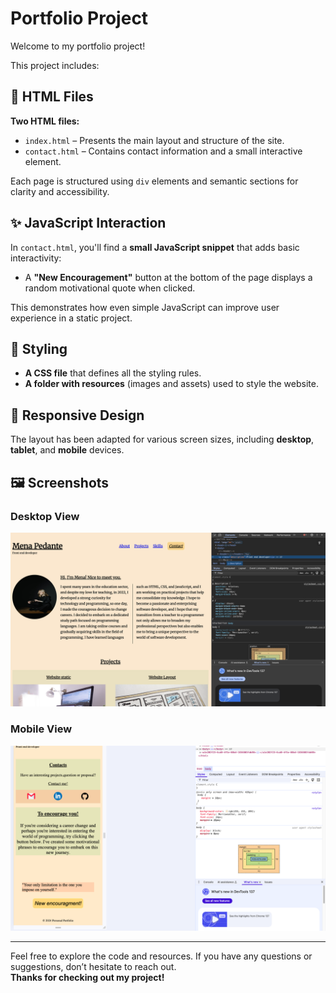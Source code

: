 # Portfolio Project

Welcome to my portfolio project!

This project includes:

## 📄 HTML Files

**Two HTML files:**

-   `index.html` – Presents the main layout and structure of the site.
-   `contact.html` – Contains contact information and a small interactive element.

Each page is structured using `div` elements and semantic sections for clarity and accessibility.

## ✨ JavaScript Interaction

In `contact.html`, you'll find a **small JavaScript snippet** that adds basic interactivity:

-   A **"New Encouragement"** button at the bottom of the page displays a random motivational quote when clicked.

This demonstrates how even simple JavaScript can improve user experience in a static project.

## 🎨 Styling

-   **A CSS file** that defines all the styling rules.
-   **A folder with resources** (images and assets) used to style the website.

## 📱 Responsive Design

The layout has been adapted for various screen sizes, including **desktop**, **tablet**, and **mobile** devices.

## 🖼️ Screenshots

### Desktop View

[![Desktop view](screenshotsPortfolio/ScreenshotDesktop.png)](screenshotsPortfolio/ScreenshotDesktop.png)

### Mobile View

[![Mobile view](screenshotsPortfolio/secondScreenshot.png)](screenshotsPortfolio/secondScreenshot.png)

---

Feel free to explore the code and resources. If you have any questions or suggestions, don’t hesitate to reach out.  
**Thanks for checking out my project!**
